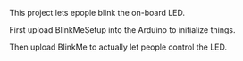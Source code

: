 This project lets epople blink the on-board LED.

First upload BlinkMeSetup into the Arduino to initialize things. 

Then upload BlinkMe to actually let people control the LED.
